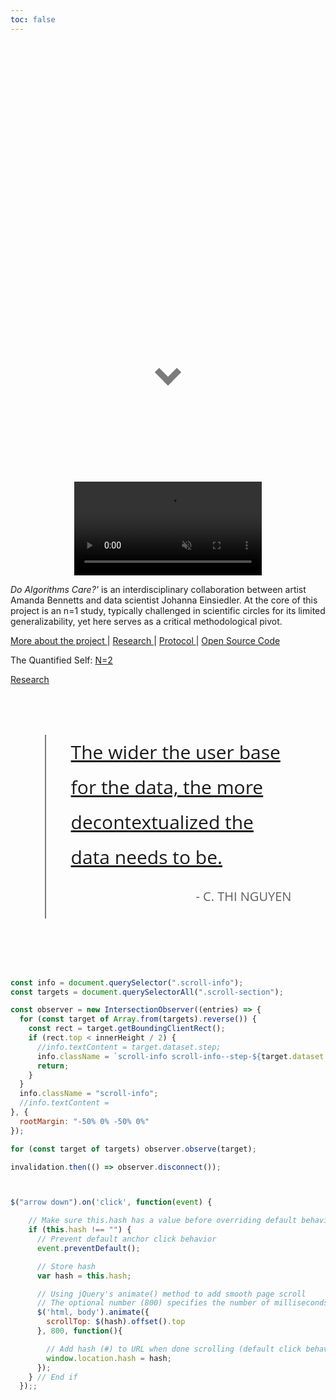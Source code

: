 ```yaml
---
toc: false
---
```


<link rel="stylesheet" href="https://fonts.googleapis.com/css2?family=Libre+Barcode+128+Text&display=swap">


<style>
@import url('https://fonts.googleapis.com/css2?family=family=Libre+Barcode+128+Text&display=swap');
@import url('https://fonts.googleapis.com/css2?family=Poppins:ital,wght@0,100;0,200;0,300;0,400;0,500;0,600;0,700;0,800;0,900;1,100;1,200;1,300;1,400;1,500;1,600;1,700;1,800;1,900&display=swap');
@import "compass/css3";
@import url("https://fonts.googleapis.com/css2?family=Advent+Pro:ital,wght@0,100..900;1,100..900&display=swap");
@import url('https://fonts.googleapis.com/css2?family=Open+Sans:ital,wght@0,300..800;1,300..800&family=Poppins:ital,wght@0,100;0,200;0,300;0,400;0,500;0,600;0,700;0,800;0,900;1,100;1,200;1,300;1,400;1,500;1,600;1,700;1,800;1,900&display=swap');
@import url("https://fonts.googleapis.com/css?family=Glegoo");
:root {
  --apricot-200: #fdece2;
  --apricot-300: #fcddc9;
  --apricot-400: #FBCEB1;
  --apricot-800: #f9b080;
  --apricot-900: #f7a068;
}
@font-face {
  font-family: "Kalam";
  src: url('${await kalam.url()}');
}

.hero {
  display: flex;
  flex-direction: column;
  align-items: center;
  font-family: "Poppins";
  margin: 0rem;
  text-wrap: balance;
  text-align: center;
}

.hero h1 {
  margin: 4rem 0;
  font-family: "Poppins";
  padding-bottom: 5rem;
  padding-top: 2rem;
  max-width: none;
  text-align: center;
  /* font-weight: 900; */
  line-height: 1;
  background: linear-gradient(30deg, var(   --theme-foreground-faint), currentColor);
  -webkit-background-clip: text;
  -webkit-text-fill-color: transparent;
  background-clip: text;
  font-size: 5em;
  color: #fff;
  text-align: center;

}


.hero h2 {
  margin: 0;
  max-width: 34em;
  font-size: 20px;
  font-style: initial;
  font-weight: 500;
  line-height: 1.5;
  color: var(--apricot-900);
}

@media (min-width: 640px) {
  .hero h1 {
    font-size: 90px;
  }
}
.button {
  position: relative;
  z-index: 1;
  background: var(--apricot-900);
  border: 3px solid;
  border-color: var(--apricot-400);
  border-radius: 0.75rem;
  color: var(--apricot-300);
  padding: 0.75rem 1rem;
  text-decoration: none;
  transition: 250ms ease-in-out;
  transition-property: all;
}

.button:hover,
.button:focus {
  color: var(--apricot-200);
  background-color: var(--apricot-800);
  transform: scale(1.1);
}

.text {
  filter: drop-shadow(0 0 1px currentcolor);
}

.button:after {
  content: "";
  position: absolute;
  z-index: -1;
  inset: 0;
  opacity: 0.6;
  border-radius: inherit;
  box-shadow: 0 0 1em 0.5em var(--apricot-300);
  transition: 250ms ease-in-out;
  transition-property: opacity;
}

.button:hover::after,
.button:focus::after {
  opacity: 0.6;
}


.scroll-container {
  position: relative;
  margin: 1rem auto;
  font-family: var(--sans-serif);
}

.scroll-info {
  position: sticky;
  aspect-ratio: 16 / 9;
  top: calc((100% - 9 / 16 * 100vw) / 2);
  margin: 0 auto;
  display: flex;
  align-items: center;
  justify-content: center;
  font-size: 64px;
  transition: ease background-color 0.5s;
  background-color: black;
}

.scroll-info--step-1 {
  background-color:   var(--theme-background);
}

.scroll-info--step-2 {
  background-color:  var(--theme-background)
}

.scroll-info--step-3 {
  background-color:  var(--theme-background)
}

.scroll-info--step-4 {
  background-color:  var(--theme-background);
}

.scroll-section {
  position: relative;
  aspect-ratio: 16 / 8;
  margin: 0rem 0;
  display: flex;
  align-items: start;
  justify-content: center;
 /*border: solid 1px var(--theme-foreground-focus);*/
  background: color-mix(in srgb, var(--theme-foreground-focus) 5%, transparent);
  padding: 0rem;
  ÷box-sizing: border-box;
  background-color:  var(--theme-background);
}

blockquote {
  position: relative;
  margin: 80px auto;
  width: 70%;
  font-size: 30px;
  line-height: 56px;
  padding-left: 40px;
  border-left: 2px solid #7B7B7B;
  font-family: "Open Sans"

}

blockquote span {
  display: block;
  text-align: right;
  font-size: 20px;
  line-height: 30px;
  margin-top: 10px;
  text-transform: uppercase;
}

blockquote.tweet-this:hover a {
  opacity: 0.5;
  transition: opacity 0.2s ease;
  text-decoration: none;
}

blockquote.tweet-this .tweet-quote {
  position: absolute;
  top: 50%;
  left: 50%;
  width: 80%;
  height: 26px;
  margin-top: -13px;
  margin-left: -36px;
  transition: all 0.2s ease;
}


html {
    scroll-behavior: smooth;

}

.arrow {
  border: solid #7B7B7B;
  border-width: 0 10px 10px 0;
  display: inline-block;
  padding: 10px;

}

.down {
  transform: rotate(45deg);
  -webkit-transform: rotate(45deg);
}
</style>




<section class="scroll-container">
 <div class="scroll-section" data-step="1" style="padding-bottom: 10rem">
   <div class=" hero">
  <h1>Do algorithms care?</h1>
    <center>
  <a href="#section2">  <i class="arrow down"></i> </a>
  </center>
  </div>
  </div>
<div class="scroll-section" data-step="2" id="section2">
<div class="row">
  <div>
  <center>
  <video src="images/contraction_transparent.mp4" alt="drawing" width="300" autoplay muted loop type="video/mp4"> </video></center>
  </center>
  </div>
<p><i>Do Algorithms Care?'</i> is an interdisciplinary collaboration between artist Amanda Bennetts and data scientist Johanna Einsiedler. At the core of this project is an n=1 study, typically challenged in scientific circles for its limited generalizability, yet here serves as a critical methodological pivot. 
</p>
<p>  <a href="/about">More about the project </a>  |  <a href="/research">Research </a> |  <a href="/protocol">Protocol </a> | <a href="/code">Open Source Code </a></p>

<p> The Quantified Self:     <a href="/n=2">N=2 </a> </p>


  <div class="column"></div>
    <a href="/research">Research </a>
 

  <div class="column"></div>
</div>
</div>

  <div class="scroll-section" data-step="3" id="section3">
  <blockquote class="tweet-this"><a href = "https://issues.org/limits-of-data-nguyen/">
The wider the user base for the data, the more decontextualized the data needs to be. </a><span><p>- C. Thi Nguyen </span></p>
</div>
  </div>
  </div>
 
  <!-- <div class="scroll-section" data-step="3">STEP 3</div>
  <div class="scroll-section" data-step="4">STEP 4</div> -->
</section>

```js
const info = document.querySelector(".scroll-info");
const targets = document.querySelectorAll(".scroll-section");

const observer = new IntersectionObserver((entries) => {
  for (const target of Array.from(targets).reverse()) {
    const rect = target.getBoundingClientRect();
    if (rect.top < innerHeight / 2) {
      //info.textContent = target.dataset.step;
      info.className = `scroll-info scroll-info--step-${target.dataset.step}`;
      return;
    }
  }
  info.className = "scroll-info";
  //info.textContent = 
}, {
  rootMargin: "-50% 0% -50% 0%"
});

for (const target of targets) observer.observe(target);

invalidation.then(() => observer.disconnect());



$("arrow down").on('click', function(event) {

    // Make sure this.hash has a value before overriding default behavior
    if (this.hash !== "") {
      // Prevent default anchor click behavior
      event.preventDefault();

      // Store hash
      var hash = this.hash;

      // Using jQuery's animate() method to add smooth page scroll
      // The optional number (800) specifies the number of milliseconds it takes to scroll to the specified area
      $('html, body').animate({
        scrollTop: $(hash).offset().top
      }, 800, function(){

        // Add hash (#) to URL when done scrolling (default click behavior)
        window.location.hash = hash;
      });
    } // End if
  });;
```

